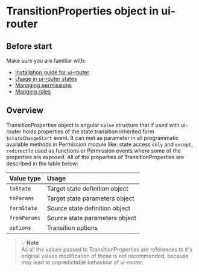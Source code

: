 TransitionProperties object in ui-router
============================

Before start
----------------------------

Make sure you are familiar with:
- [Installation guide for ui-router](https://github.com/Narzerus/angular-permission/blob/development/docs/ui-router/1-installation.md)
- [Usage in ui-router states](https://github.com/Narzerus/angular-permission/blob/development/docs/ui-router/2-usage-in-states.md)
- [Managing permissions](https://github.com/Narzerus/angular-permission/blob/development/docs/1-manging-permissions.md)   
- [Manging roles](https://github.com/Narzerus/angular-permission/blob/development/docs/2-manging-roles.md)   

Overview
----------------------------

TransitionProperties object is angular `Value` structure that if used with ui-router holds properties of the state transition inherited form `$stateChangeStart` event. It can met as parameter in all programmatic available methods in Permission module like: state access `only` and `except`, `redirectTo` used as functions or Permission events where some of the properties are exposed. All of the properties of TransitionProperties are described in the table below:

| Value type    |  Usage                         | 
| :------------ | :----------------------------- |
| `toState`     | Target state definition object |
| `toParams`    | Target state parameters object |
| `formState`   | Source state definition object |
| `fromParams`  | Source state parameters object | 
| `options`     | Transition options             | 


> :bulb: **Note**   
> As all the values passed to TransitionProperties are references to it's original values modification of those is not recommended, because may lead to unpredictable behaviour of ui-router. 